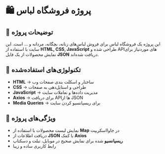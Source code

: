 # 🛍️ پروژه فروشگاه لباس

## 📌 توضیحات پروژه

این پروژه یک فروشگاه لباس برای فروش لباس‌های زنانه، بچگانه، مردانه و ... است. این سایت با استفاده از **HTML, CSS, JavaScript** طراحی شده و APIهای موردنیاز برای نمایش محصولات از یک فایل **JSON** دریافت شده‌اند.

## 🚀 تکنولوژی‌های استفاده‌شده

- **HTML** → ساختار و اسکلت‌ بندی صفحات وب
- **CSS** → طراحی و استایل‌دهی به صفحات
- **JavaScript** → مدیریت داده‌ها و تعاملات سایت
- **Axios** → برای دریافت APIها از JSON
- **Media Queries** → برای ریسپانسیو کردن سایت

## 🎨 ویژگی‌های پروژه

- نمایش لیست محصولات با استفاده از **Map** در جاوااسکریپت
- دریافت اطلاعات از **JSON** با کمک **Axios**
- **ریسپانسیو** شده برای نمایش صحیح در موبایل، تبلت و دسکتاپ
- رابط کاربری ساده و زیبا

